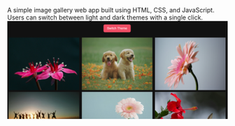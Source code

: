 A simple image gallery web app built using HTML, CSS, and JavaScript.
Users can switch between light and dark themes with a single click.
![Screenshot](./images/screenshot.png)
